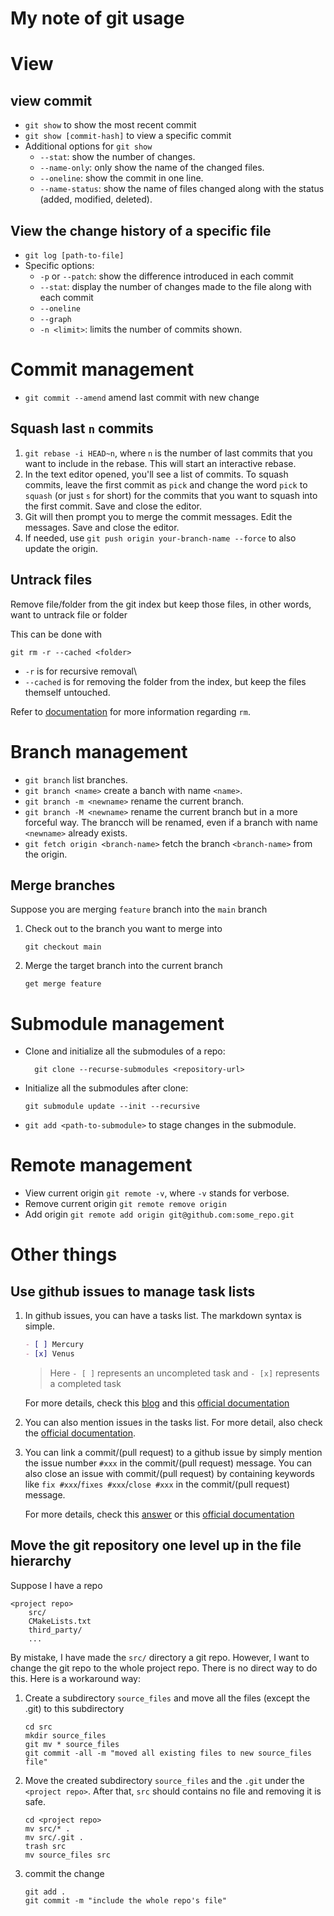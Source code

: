 # My note of git usage

#  View
## view commit
- `git show` to show the most recent commit
- `git show [commit-hash]` to view a specific commit 
- Additional options for `git show`
    - `--stat`: show the number of changes.
    - `--name-only`: only show the name of the changed files.
    - `--oneline`: show the commit in one line.
    - `--name-status`: show the name of files changed along with the status (added, modified, deleted).
## View the change history of a specific file
- `git log [path-to-file]`
- Specific options:
  - `-p` or `--patch`: show the difference introduced in each commit
  - `--stat`: display the number of changes made to the file along with each commit
  - `--oneline`
  - `--graph`
  - `-n <limit>`: limits the number of commits shown.

# Commit management
- `git commit --amend` amend last commit with new change
## Squash last `n` commits
1. `git rebase -i HEAD~n`, where `n` is the number of last commits that you want to include in the rebase. This will start an interactive rebase.
2. In the text editor opened, you'll see a list of commits. To squash commits, leave the first commit as `pick` and change the word `pick` to `squash` (or just `s` for short) for the commits that you want to squash into the first commit. Save and close the editor. 
3. Git will then prompt you to merge the commit messages. Edit the messages. Save and close the editor.
4. If needed, use `git push origin your-branch-name --force` to also update the origin.

## Untrack files
Remove file/folder from the git index but keep those files, in other words, want to untrack file or folder

This can be done with 
```
git rm -r --cached <folder>
```
- `-r` is for recursive removal\
- `--cached` is for removing the folder from the index, but keep the files themself untouched.

Refer to [documentation](https://git-scm.com/docs/git-rm) for more information regarding `rm`.

# Branch management
- `git branch` list branches.
- `git branch <name>` create a banch with name `<name>`.
- `git branch -m <newname>` rename the current branch.
- `git branch -M <newname>` rename the current branch but in a more forceful way. The brancch will be renamed, even if a branch with name `<newname>` already exists.
- `git fetch origin <branch-name>` fetch the branch `<branch-name>` from the origin.
## Merge branches
Suppose you are merging `feature` branch into the `main` branch
1. Check out to the branch you want to merge into
    ```
    git checkout main
    ```
2. Merge the target branch into the current branch
    ```
    get merge feature
    ```

# Submodule management
- Clone and initialize all the submodules of a repo:
  ```
    git clone --recurse-submodules <repository-url>
  ```
- Initialize all the submodules after clone:
    ```
    git submodule update --init --recursive
    ```
- `git add <path-to-submodule>` to stage changes in the submodule.

# Remote management
- View current origin `git remote -v`, where `-v` stands for verbose.
- Remove current origin `git remote remove origin`
- Add origin `git remote add origin git@github.com:some_repo.git`


# Other things
## Use github issues to manage task lists
1. In github issues, you can have a tasks list. The markdown syntax is simple.
    ```markdown
    - [ ] Mercury 
    - [x] Venus
    ```
    > Here `- [ ]` represents an uncompleted task and `- [x]` represents a completed task

    For more details, check this [blog](https://github.blog/2014-04-28-task-lists-in-all-markdown-documents/) and this [official documentation](https://docs.github.com/en/issues/tracking-your-work-with-issues/about-task-lists)

2. You can also mention issues in the tasks list. For more detail, also check the [official documentation](https://docs.github.com/en/issues/tracking-your-work-with-issues/about-task-lists).

3. You can link a commit/(pull request) to a github issue by simply mention the issue number `#xxx` in the commit/(pull request) message.
You can also close an issue with commit/(pull request) by containing keywords like `fix #xxx`/`fixes #xxx`/`close #xxx` in the commit/(pull request) message.
    
    For more details, check this [answer](https://www.edureka.co/community/102139/link-to-the-issue-number-on-github-within-a-commit-message#:~:text=You%20just%20need%20to%20include,(in%20your%20commit%20message).) or this [official documentation](https://docs.github.com/en/issues/tracking-your-work-with-issues/linking-a-pull-request-to-an-issue)

## Move the git repository one level up in the file hierarchy
Suppose I have a repo
```
<project repo>
    src/
    CMakeLists.txt
    third_party/
    ...
```
By mistake, I have made the `src/` directory a git repo. However, I want to change the git repo to the whole project repo. There is no direct way to do this. Here is a workaround way:
1.  Create a subdirectory `source_files` and move all the files (except the .git) to this subdirectory
     ```
    cd src
    mkdir source_files
    git mv * source_files
    git commit -all -m "moved all existing files to new source_files file"
    ```

2. Move the created subdirectory `source_files` and the `.git` under the `<project repo>`. After that, `src` should contains no file and removing it is safe.
    ```
    cd <project repo>
    mv src/* .
    mv src/.git .
    trash src
    mv source_files src
    ```

3. commit the change 
    ```
    git add .
    git commit -m "include the whole repo's file"
    ```
